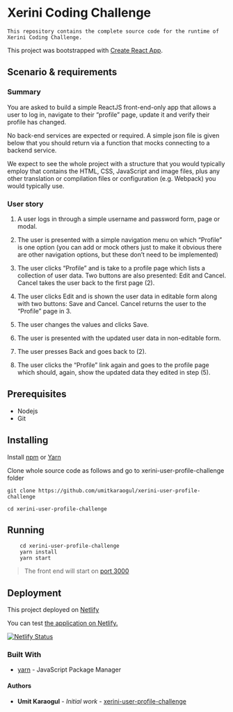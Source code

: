# Xerini Coding Challenge

    This repository contains the complete source code for the runtime of Xerini Coding Challenge.

This project was bootstrapped with [Create React App](https://github.com/facebook/create-react-app).

## Scenario & requirements

### Summary

You are asked to build a simple ReactJS front-end-only app that allows a user to log in, navigate to their “profile” page, update it and verify their profile has changed.

No back-end services are expected or required. A simple json file is given below that you should return via a function that mocks connecting to a backend service.

We expect to see the whole project with a structure that you would typically employ that contains the HTML, CSS, JavaScript and image files, plus any other translation or compilation files or configuration (e.g. Webpack) you would typically use.

### User story

1. A user logs in through a simple username and password form, page or modal.

2. The user is presented with a simple navigation menu on which “Profile” is one option (you can add or mock others just to make it obvious there are other navigation options, but these don’t need to be implemented)
3. The user clicks “Profile” and is take to a profile page which lists a collection of user data. Two buttons are also presented: Edit and Cancel. Cancel takes the user back to the first page (2).
4. The user clicks Edit and is shown the user data in editable form along with two buttons: Save and Cancel. Cancel returns the user to the “Profile” page in 3.
5. The user changes the values and clicks Save.
6. The user is presented with the updated user data in non-editable form.
7. The user presses Back and goes back to (2).
8. The user clicks the “Profile” link again and goes to the profile page which should, again, show the updated data they edited in step (5).

## Prerequisites

- Nodejs
- Git

## Installing

Install [npm](https://nodejs.org/en/download/) or [Yarn](https://yarnpkg.com)

Clone whole source code as follows and go to xerini-user-profile-challenge folder

```
git clone https://github.com/umitkaraogul/xerini-user-profile-challenge
```

```
cd xerini-user-profile-challenge
```

## Running

```
    cd xerini-user-profile-challenge
    yarn install
    yarn start
```

> The front end will start on [port 3000](http://localhost:3000)

## Deployment

This project deployed on [Netlify](https://netlify.app/)

You can test [the application on Netlify.](https://xerini-user-profile-challenge.netlify.app/)

[![Netlify Status](https://api.netlify.com/api/v1/badges/83b81df8-7a20-4950-bcbf-52a95da73d84/deploy-status)](https://app.netlify.com/sites/xerini-user-profile-challenge/deploys)

### Built With

- [yarn](https://yarnpkg.com/) - JavaScript Package Manager

#### Authors

- **Umit Karaogul** - _Initial work_ - [xerini-user-profile-challenge](https://github.com/umitkaraogul/xerini-user-profile-challenge)
